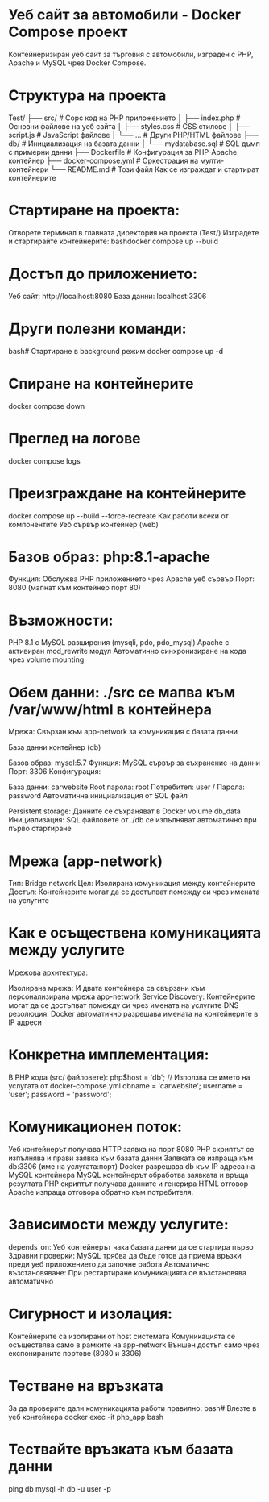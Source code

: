 # Уеб сайт за автомобили - Docker Compose проект
Контейнеризиран уеб сайт за търговия с автомобили, изграден с PHP, Apache и MySQL чрез Docker Compose.
# Структура на проекта
Test/
├── src/                    # Сорс код на PHP приложението
│   ├── index.php          # Основни файлове на уеб сайта
│   ├── styles.css         # CSS стилове
│   ├── script.js          # JavaScript файлове
│   └── ...                # Други PHP/HTML файлове
├── db/                     # Инициализация на базата данни
│   └── mydatabase.sql     # SQL дъмп с примерни данни
├── Dockerfile             # Конфигурация за PHP-Apache контейнер
├── docker-compose.yml     # Оркестрация на мулти-контейнери
└── README.md             # Този файл
Как се изграждат и стартират контейнерите
# Стартиране на проекта:

Отворете терминал в главната директория на проекта (Test/)
Изградете и стартирайте контейнерите:
bashdocker compose up --build

# Достъп до приложението:

Уеб сайт: http://localhost:8080
База данни: localhost:3306



# Други полезни команди:
bash# Стартиране в background режим
docker compose up -d

# Спиране на контейнерите
docker compose down

# Преглед на логове
docker compose logs

# Преизграждане на контейнерите
docker compose up --build --force-recreate
Как работи всеки от компонентите
Уеб сървър контейнер (web)

# Базов образ: php:8.1-apache
Функция: Обслужва PHP приложението чрез Apache уеб сървър
Порт: 8080 (мапнат към контейнер порт 80)
# Възможности:

PHP 8.1 с MySQL разширения (mysqli, pdo, pdo_mysql)
Apache с активиран mod_rewrite модул
Автоматично синхронизиране на кода чрез volume mounting


# Обем данни: ./src се мапва към /var/www/html в контейнера
Мрежа: Свързан към app-network за комуникация с базата данни

База данни контейнер (db)

Базов образ: mysql:5.7
Функция: MySQL сървър за съхранение на данни
Порт: 3306
Конфигурация:

База данни: carwebsite
Root парола: root
Потребител: user / Парола: password
Автоматична инициализация от SQL файл


Persistent storage: Данните се съхраняват в Docker volume db_data
Инициализация: SQL файловете от ./db се изпълняват автоматично при първо стартиране

# Мрежа (app-network)

Тип: Bridge network
Цел: Изолирана комуникация между контейнерите
Достъп: Контейнерите могат да се достъпват помежду си чрез имената на услугите

# Как е осъществена комуникацията между услугите
Мрежова архитектура:

Изолирана мрежа: И двата контейнера са свързани към персонализирана мрежа app-network
Service Discovery: Контейнерите могат да се достъпват помежду си чрез имената на услугите
DNS резолюция: Docker автоматично разрешава имената на контейнерите в IP адреси

# Конкретна имплементация:
В PHP кода (src/ файловете):
php$host = 'db';  // Използва се името на услугата от docker-compose.yml
dbname = 'carwebsite';
username = 'user';
password = 'password';
# Комуникационен поток:

Уеб контейнерът получава HTTP заявка на порт 8080
PHP скриптът се изпълнява и прави заявка към базата данни
Заявката се изпраща към db:3306 (име на услугата:порт)
Docker разрешава db към IP адреса на MySQL контейнера
MySQL контейнерът обработва заявката и връща резултата
PHP скриптът получава данните и генерира HTML отговор
Apache изпраща отговора обратно към потребителя.

# Зависимости между услугите:

depends_on: Уеб контейнерът чака базата данни да се стартира първо
Здравни проверки: MySQL трябва да бъде готов да приема връзки преди уеб приложението да започне работа
Автоматично възстановяване: При рестартиране комуникацията се възстановява автоматично

# Сигурност и изолация:

Контейнерите са изолирани от host системата
Комуникацията се осъществява само в рамките на app-network
Външен достъп само чрез експонираните портове (8080 и 3306)

# Тестване на връзката
За да проверите дали комуникацията работи правилно:
bash# Влезте в уеб контейнера
docker exec -it php_app bash

# Тествайте връзката към базата данни
ping db
mysql -h db -u user -p